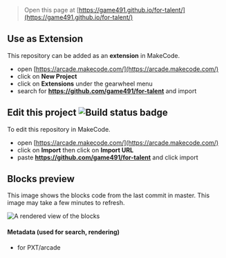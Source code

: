  


> Open this page at [https://game491.github.io/for-talent/](https://game491.github.io/for-talent/)

## Use as Extension

This repository can be added as an **extension** in MakeCode.

* open [https://arcade.makecode.com/](https://arcade.makecode.com/)
* click on **New Project**
* click on **Extensions** under the gearwheel menu
* search for **https://github.com/game491/for-talent** and import

## Edit this project ![Build status badge](https://github.com/game491/for-talent/workflows/MakeCode/badge.svg)

To edit this repository in MakeCode.

* open [https://arcade.makecode.com/](https://arcade.makecode.com/)
* click on **Import** then click on **Import URL**
* paste **https://github.com/game491/for-talent** and click import

## Blocks preview

This image shows the blocks code from the last commit in master.
This image may take a few minutes to refresh.

![A rendered view of the blocks](https://github.com/game491/for-talent/raw/master/.github/makecode/blocks.png)

#### Metadata (used for search, rendering)

* for PXT/arcade
<script src="https://makecode.com/gh-pages-embed.js"></script><script>makeCodeRender("{{ site.makecode.home_url }}", "{{ site.github.owner_name }}/{{ site.github.repository_name }}");</script>
